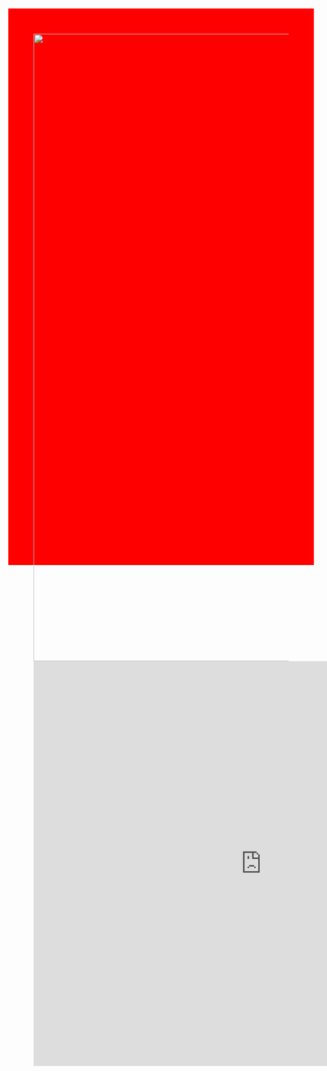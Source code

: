 ---
---

<style>
#chart {
  position: relative;
  width: 1000px;
  height: 1000px;
  z-index: 15;
  top: 50%;
  left: 50%;
  margin: -100px 0 0 -150px;
  background: red;
}
      
</style>


<body id="chart">
    <a href="https://plot.ly/~hpsilva/34/" target="_blank" style="display: block; text-align: center;"><img src="https://plot.ly/~hpsilva/34.png" alt="Heatmap for Jaccard-similarity" style="max-width: 100%;width: 1240px;"  width="1240" onerror="this.onerror=null;this.src='https://plot.ly/404.png';" /></a>
    <script data-plotly="hpsilva:34"  src="https://plot.ly/embed.js" async></script>
</body>

<div>
<iframe width="900" height="800" frameborder="0" scrolling="no" src="https://plot.ly/~hpsilva/34.embed"></iframe>
</div>
